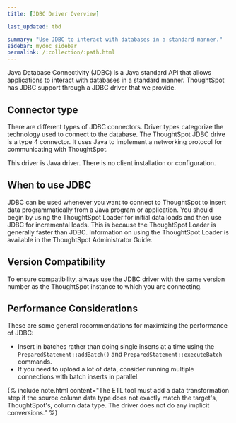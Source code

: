 ```yaml
---
title: [JDBC Driver Overview]

last_updated: tbd

summary: "Use JDBC to interact with databases in a standard manner."
sidebar: mydoc_sidebar
permalink: /:collection/:path.html
---
```

Java Database Connectivity (JDBC) is a Java standard API that allows
applications to interact with databases in a standard manner. ThoughtSpot has
JDBC support through a JDBC driver that we provide.

## Connector type

There are different types of JDBC connectors. Driver types categorize the
technology used to connect to the database. The ThoughtSpot JDBC drive is a type
4 connector. It uses Java to implement a networking protocol for communicating
with ThoughtSpot.  

This driver is Java driver. There is no client installation or configuration.

## When to use JDBC

JDBC can be used whenever you want to connect to ThoughtSpot to insert data
programmatically from a Java program or application. You should begin by using
the ThoughtSpot Loader for initial data loads and then use JDBC for incremental
loads. This is because the ThoughtSpot Loader is generally faster than JDBC.
Information on using the ThoughtSpot Loader is available in the ThoughtSpot
Administrator Guide.

## Version Compatibility

To ensure compatibility, always use the JDBC driver with the same version number
as the ThoughtSpot instance to which you are connecting.

## Performance Considerations

These are some general recommendations for maximizing the performance of JDBC:

-   Insert in batches rather than doing single inserts at a time using the `PreparedStatement::addBatch()` and `PreparedStatement::executeBatch` commands.
-   If you need to upload a lot of data, consider running multiple connections with batch inserts in parallel.

{% include note.html content="The ETL tool must add a data transformation step
if the source column data type does not exactly match the target's,
ThoughtSpot's, column data type. The driver does not do any implicit
conversions." %}
